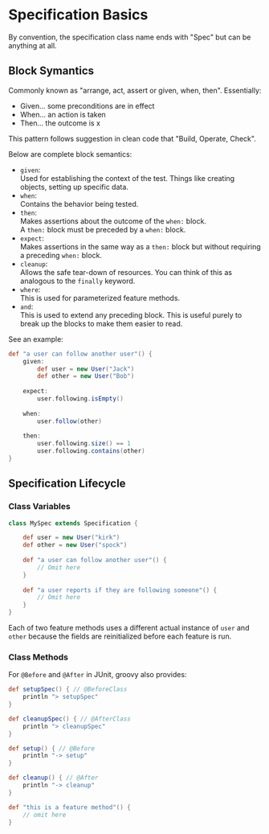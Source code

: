 # Specification Basics

By convention, the specification class name ends with "Spec" but can be anything at all.

## Block Symantics
Commonly known as "arrange, act, assert or given, when, then". Essentially:

- Given... some preconditions are in effect  
- When... an action is taken
- Then... the outcome is x

This pattern follows suggestion in clean code that "Build, Operate, Check".

Below are complete block semantics:
- `given`:  
Used for establishing the context of the test. Things like creating objects, setting up specific data.
- `when`:  
Contains the behavior being tested.
- `then`:  
Makes assertions about the outcome of the `when:` block.  
A `then:` block must be preceded by a `when:` block.
- `expect`:  
Makes assertions in the same way as a `then:` block but without requiring a preceding `when:` block.
- `cleanup`:  
Allows the safe tear-down of resources. You can think of this as analogous to the `finally` keyword.
- `where`:  
This is used for parameterized feature methods.
- `and`:  
This is used to extend any preceding block. 
This is useful purely to break up the blocks to make them easier to read.

See an example:
```groovy
def "a user can follow another user"() {
    given:
        def user = new User("Jack") 
        def other = new User("Bob")
        
    expect:
        user.following.isEmpty()
        
    when:
        user.follow(other)
        
    then:
        user.following.size() == 1
        user.following.contains(other)
}
```

## Specification Lifecycle

### Class Variables
```groovy
class MySpec extends Specification {

    def user = new User("kirk") 
    def other = new User("spock")
    
    def "a user can follow another user"() { 
        // Omit here
    }
    
    def "a user reports if they are following someone"() {
        // Omit here
    }
}
```

Each of two feature methods uses a different actual instance of `user` and `other` because the fields are reinitialized before each feature is run.

### Class Methods
For `@Before` and `@After` in JUnit, groovy also provides:
```groovy
def setupSpec() { // @BeforeClass
    println "> setupSpec"
}

def cleanupSpec() { // @AfterClass
    println "> cleanupSpec"
}

def setup() { // @Before
    println "-> setup"
}

def cleanup() { // @After
    println "-> cleanup"
}

def "this is a feature method"() {
    // omit here
}
```
